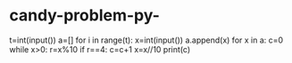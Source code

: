 # candy-problem-py-
t=int(input())
a=[]
for i in range(t):
  x=int(input())
  a.append(x)
for x in a:
  c=0
  while x>0:
    r=x%10
    if r==4:
      c=c+1
    x=x//10
  print(c)
